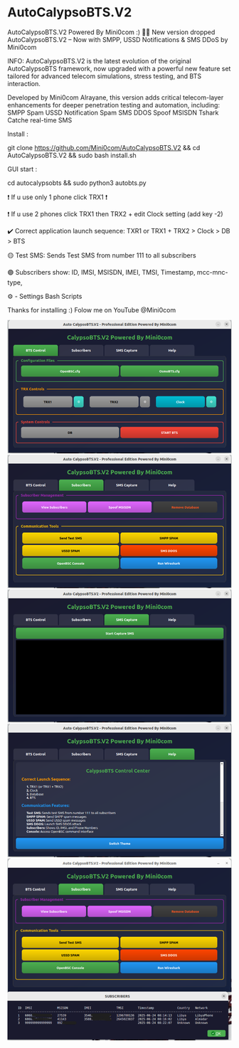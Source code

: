 # AutoCalypsoBTS.V2
AutoCalypsoBTS.V2 Powered By Mini0com :) 📱📞
New version dropped AutoCalypsoBTS.V2 – Now with SMPP, USSD Notifications & SMS DDoS by Mini0com

INFO:
AutoCalypsoBTS.V2 is the latest evolution of the original AutoCalypsoBTS framework, now upgraded with a powerful new feature set tailored for advanced telecom simulations, stress testing, and BTS interaction.

Developed by Mini0com Alrayane, this version adds critical telecom-layer enhancements for deeper penetration testing and automation, including: 
SMPP Spam
USSD Notification Spam
SMS DDOS
Spoof MSISDN
Tshark Catche real-time SMS 

Install :

git clone https://github.com/Mini0com/AutoCalypsoBTS.V2 && cd AutoCalypsoBTS.V2 && sudo bash install.sh

GUI start :

cd autocalypsobts && sudo python3 autobts.py


❗️ If u use only 1 phone click TRX1 ❗️

❗️ If u use 2 phones click TRX1 then TRX2 + edit Clock setting (add key -2) 

✔️ Correct application launch sequence: TXR1 or TRX1 + TRX2 > Clock > DB > BTS

🟡 Test SMS: Sends Test SMS from number 111 to all subscribers

🟣 Subscribers show: ID, IMSI, MSISDN, IMEI, TMSI, Timestamp, mcc-mnc-type, 

⚙️ - Settings Bash Scripts


Thanks for installing :) Folow me on YouTube @Mini0com

![image alt](https://github.com/Mini0com/AutoCalypsoBTS.V2/blob/c41ec2d85c3632b6e0be9a1140fa27a787a42577/AutoCalypsoBTS.V2/AutoCalypso.V2.png)
![image alt](https://github.com/Mini0com/AutoCalypsoBTS.V2/blob/4bc8fd04560b6a575ca48d9c899cb9c0992e734a/AutoCalypsoBTS.V2/AutoCalypso.V2(2).png)
![image alt](https://github.com/Mini0com/AutoCalypsoBTS.V2/blob/4bc8fd04560b6a575ca48d9c899cb9c0992e734a/AutoCalypsoBTS.V2/AutoCalypso.V2(3).png)
![image alt](https://github.com/Mini0com/AutoCalypsoBTS.V2/blob/4bc8fd04560b6a575ca48d9c899cb9c0992e734a/AutoCalypsoBTS.V2/AutoCalypso.V2(4).png)
![image alt](https://github.com/Mini0com/AutoCalypsoBTS.V2/blob/4bc8fd04560b6a575ca48d9c899cb9c0992e734a/AutoCalypsoBTS.V2/AutoCalypso.V2(5).png)

